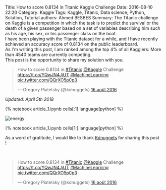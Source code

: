 Title: How to score 0.8134 in Titanic Kaggle Challenge
Date: 2016-08-10 22:20
Category: Kaggle
Tags: Kaggle, Titanic, Data science, Python, Solution, Tutorial
authors: Ahmed BESBES
Summary: The Titanic challenge on Kaggle is a competition in which the task is to predict the survival or the death of a given passenger based on a set of variables describing him such as his age, his sex, or his passenger class on the boat.<br> I have been playing with the Titanic dataset for a while, and I have recently achieved an accuracy score of 0.8134 on the public leaderboard.<br> As I'm writing this post, I am ranked among the top 4% of all Kagglers: More than 4540 teams are currently competing.<br> This post is the opportunity to share my solution with you. <blockquote class="twitter-tweet tw-align-center" data-lang="fr"><p lang="en" dir="ltr">How to score 0.8134 in <a href="https://twitter.com/hashtag/Titanic?src=hash">#Titanic</a> <a href="https://twitter.com/kaggle">@Kaggle</a> Challenge <a href="https://t.co/YQwJN4JjUT">https://t.co/YQwJN4JjUT</a> <a href="https://twitter.com/hashtag/MachineLearning?src=hash">#MachineLearning</a> <a href="https://t.co/QQrXO5p0p3">pic.twitter.com/QQrXO5p0p3</a></p>&mdash; Gregory Piatetsky (@kdnuggets) <a href="https://twitter.com/kdnuggets/status/765636511492612096">16 août 2016</a></blockquote><script async src="//platform.twitter.com/widgets.js" charset="utf-8"></script>

<i> Updated: April 5th 2018</i>

{% notebook article_1.ipynb cells[:1] language[python] %}

![energy]({attach}images/article_1/score.png)

{% notebook article_1.ipynb cells[1:] language[python] %}


As a word of gratitude, I would like to thank <a href="https://twitter.com/kdnuggets?ref_src=twsrc%5Etfw">Kdnuggets</a> for sharing this post !

</br>

<blockquote class="twitter-tweet tw-align-center" data-lang="fr"><p lang="en" dir="ltr">How to score 0.8134 in <a href="https://twitter.com/hashtag/Titanic?src=hash">#Titanic</a> <a href="https://twitter.com/kaggle">@Kaggle</a> Challenge <a href="https://t.co/YQwJN4JjUT">https://t.co/YQwJN4JjUT</a> <a href="https://twitter.com/hashtag/MachineLearning?src=hash">#MachineLearning</a> <a href="https://t.co/QQrXO5p0p3">pic.twitter.com/QQrXO5p0p3</a></p>&mdash; Gregory Piatetsky (@kdnuggets) <a href="https://twitter.com/kdnuggets/status/765636511492612096">16 août 2016</a></blockquote>
<script async src="//platform.twitter.com/widgets.js" charset="utf-8"></script>
